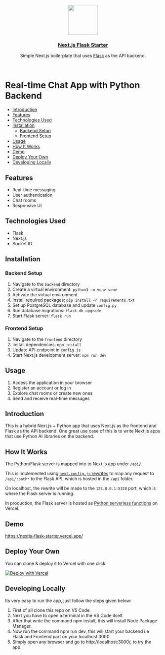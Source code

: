 <p align="center">
  <a href="https://nextjs-flask-starter.vercel.app/">
    <img src="https://assets.vercel.com/image/upload/v1588805858/repositories/vercel/logo.png" height="96">
    <h3 align="center">Next.js Flask Starter</h3>
  </a>
</p>

<p align="center">Simple Next.js boilerplate that uses <a href="https://flask.palletsprojects.com/">Flask</a> as the API backend.</p>

<br/>

# Real-time Chat App with Python Backend

- [Introduction](#introduction)
- [Features](#features)
- [Technologies Used](#technologies-used)
- [Installation](#installation)
  - [Backend Setup](#backend-setup)
  - [Frontend Setup](#frontend-setup)
- [Usage](#usage)
- [How It Works](#how-it-works)
- [Demo](#demo)
- [Deploy Your Own](#deploy-your-own)
- [Developing Locally](#developing-locally)

## Features
- Real-time messaging
- User authentication
- Chat rooms
- Responsive UI

## Technologies Used
- Flask
- Next.js
- Socket.IO


## Installation
### Backend Setup
1. Navigate to the `backend` directory
2. Create a virtual environment: `python3 -m venv venv`
3. Activate the virtual environment
4. Install required packages: `pip install -r requirements.txt`
5. Set up PostgreSQL database and update `config.py`
6. Run database migrations: `flask db upgrade`
7. Start Flask server: `flask run`

### Frontend Setup
1. Navigate to the `frontend` directory
2. Install dependencies: `npm install`
3. Update API endpoint in `config.js`
4. Start Next.js development server: `npm run dev`

## Usage
1. Access the application in your browser
2. Register an account or log in
3. Explore chat rooms or create new ones
4. Send and receive real-time messages

## Introduction

This is a hybrid Next.js + Python app that uses Next.js as the frontend and Flask as the API backend. One great use case of this is to write Next.js apps that use Python AI libraries on the backend.

## How It Works

The Python/Flask server is mapped into to Next.js app under `/api/`.

This is implemented using [`next.config.js` rewrites](https://github.com/vercel/examples/blob/main/python/nextjs-flask/next.config.js) to map any request to `/api/:path*` to the Flask API, which is hosted in the `/api` folder.

On localhost, the rewrite will be made to the `127.0.0.1:5328` port, which is where the Flask server is running.

In production, the Flask server is hosted as [Python serverless functions](https://vercel.com/docs/concepts/functions/serverless-functions/runtimes/python) on Vercel.

## Demo

https://nextjs-flask-starter.vercel.app/

## Deploy Your Own

You can clone & deploy it to Vercel with one click:

[![Deploy with Vercel](https://vercel.com/button)](https://vercel.com/new/clone?demo-title=Next.js%20Flask%20Starter&demo-description=Simple%20Next.js%20boilerplate%20that%20uses%20Flask%20as%20the%20API%20backend.&demo-url=https%3A%2F%2Fnextjs-flask-starter.vercel.app%2F&demo-image=%2F%2Fimages.ctfassets.net%2Fe5382hct74si%2F795TzKM3irWu6KBCUPpPz%2F44e0c6622097b1eea9b48f732bf75d08%2FCleanShot_2023-05-23_at_12.02.15.png&project-name=Next.js%20Flask%20Starter&repository-name=nextjs-flask-starter&repository-url=https%3A%2F%2Fgithub.com%2Fvercel%2Fexamples%2Ftree%2Fmain%2Fpython%2Fnextjs-flask&from=vercel-examples-repo)

## Developing Locally

Its very easy to run the app, just follow the steps given below:
1. First of all clone this repo on VS Code.
2. Next you have to open a terminal in the VS Code itself.
3. After that write the command npm install, this will install Node Package Manager.
4. Now run the command npm run dev, this will start your backend i.e Flask and Frontend part on your localhost 3000.
5. Simply open any browser and go to http://localhost:3000/, to try the app.


